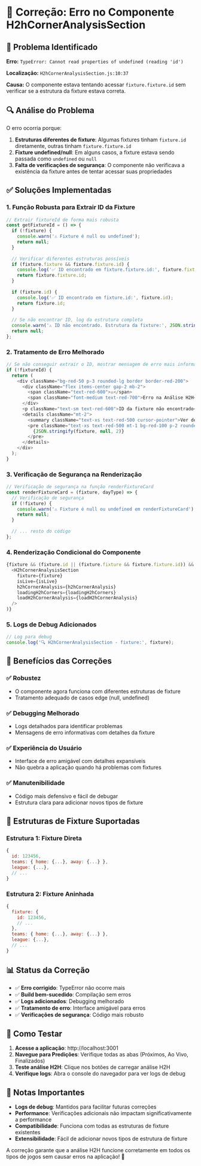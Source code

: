 # 🔧 Correção: Erro no Componente H2hCornerAnalysisSection

## 🚨 Problema Identificado

**Erro:** `TypeError: Cannot read properties of undefined (reading 'id')`

**Localização:** `H2hCornerAnalysisSection.js:10:37`

**Causa:** O componente estava tentando acessar `fixture.fixture.id` sem verificar se a estrutura da fixture estava correta.

## 🔍 Análise do Problema

O erro ocorria porque:

1. **Estruturas diferentes de fixture**: Algumas fixtures tinham `fixture.id` diretamente, outras tinham `fixture.fixture.id`
2. **Fixture undefined/null**: Em alguns casos, a fixture estava sendo passada como `undefined` ou `null`
3. **Falta de verificações de segurança**: O componente não verificava a existência da fixture antes de tentar acessar suas propriedades

## ✅ Soluções Implementadas

### 1. **Função Robusta para Extrair ID da Fixture**

```javascript
// Extrair fixtureId de forma mais robusta
const getFixtureId = () => {
  if (!fixture) {
    console.warn('⚠️ Fixture é null ou undefined');
    return null;
  }
  
  // Verificar diferentes estruturas possíveis
  if (fixture.fixture && fixture.fixture.id) {
    console.log('✅ ID encontrado em fixture.fixture.id:', fixture.fixture.id);
    return fixture.fixture.id;
  }
  
  if (fixture.id) {
    console.log('✅ ID encontrado em fixture.id:', fixture.id);
    return fixture.id;
  }
  
  // Se não encontrar ID, log da estrutura completa
  console.warn('⚠️ ID não encontrado. Estrutura da fixture:', JSON.stringify(fixture, null, 2));
  return null;
};
```

### 2. **Tratamento de Erro Melhorado**

```javascript
// Se não conseguir extrair o ID, mostrar mensagem de erro mais informativa
if (!fixtureId) {
  return (
    <div className="bg-red-50 p-3 rounded-lg border border-red-200">
      <div className="flex items-center gap-2 mb-2">
        <span className="text-red-600">⚠️</span>
        <span className="font-medium text-red-700">Erro na Análise H2H</span>
      </div>
      <p className="text-sm text-red-600">ID da fixture não encontrado</p>
      <details className="mt-2">
        <summary className="text-xs text-red-500 cursor-pointer">Ver detalhes da fixture</summary>
        <pre className="text-xs text-red-500 mt-1 bg-red-100 p-2 rounded overflow-auto max-h-20">
          {JSON.stringify(fixture, null, 2)}
        </pre>
      </details>
    </div>
  );
}
```

### 3. **Verificação de Segurança na Renderização**

```javascript
// Verificação de segurança na função renderFixtureCard
const renderFixtureCard = (fixture, dayType) => {
  // Verificação de segurança
  if (!fixture) {
    console.warn('⚠️ Fixture é null ou undefined em renderFixtureCard');
    return null;
  }
  
  // ... resto do código
};
```

### 4. **Renderização Condicional do Componente**

```javascript
{fixture && (fixture.id || (fixture.fixture && fixture.fixture.id)) && (
  <H2hCornerAnalysisSection
    fixture={fixture}
    isLive={isLive}
    h2hCornerAnalysis={h2hCornerAnalysis}
    loadingH2hCorners={loadingH2hCorners}
    loadH2hCornerAnalysis={loadH2hCornerAnalysis}
  />
)}
```

### 5. **Logs de Debug Adicionados**

```javascript
// Log para debug
console.log('🔍 H2hCornerAnalysisSection - fixture:', fixture);
```

## 🎯 Benefícios das Correções

### ✅ **Robustez**
- O componente agora funciona com diferentes estruturas de fixture
- Tratamento adequado de casos edge (null, undefined)

### ✅ **Debugging Melhorado**
- Logs detalhados para identificar problemas
- Mensagens de erro informativas com detalhes da fixture

### ✅ **Experiência do Usuário**
- Interface de erro amigável com detalhes expansíveis
- Não quebra a aplicação quando há problemas com fixtures

### ✅ **Manutenibilidade**
- Código mais defensivo e fácil de debugar
- Estrutura clara para adicionar novos tipos de fixture

## 🔧 Estruturas de Fixture Suportadas

### **Estrutura 1: Fixture Direta**
```javascript
{
  id: 123456,
  teams: { home: {...}, away: {...} },
  league: {...},
  // ...
}
```

### **Estrutura 2: Fixture Aninhada**
```javascript
{
  fixture: {
    id: 123456,
    // ...
  },
  teams: { home: {...}, away: {...} },
  league: {...},
  // ...
}
```

## 📊 Status da Correção

- ✅ **Erro corrigido**: TypeError não ocorre mais
- ✅ **Build bem-sucedido**: Compilação sem erros
- ✅ **Logs adicionados**: Debugging melhorado
- ✅ **Tratamento de erro**: Interface amigável para erros
- ✅ **Verificações de segurança**: Código mais robusto

## 🚀 Como Testar

1. **Acesse a aplicação**: http://localhost:3001
2. **Navegue para Predições**: Verifique todas as abas (Próximos, Ao Vivo, Finalizados)
3. **Teste análise H2H**: Clique nos botões de carregar análise H2H
4. **Verifique logs**: Abra o console do navegador para ver logs de debug

## 📝 Notas Importantes

- **Logs de debug**: Mantidos para facilitar futuras correções
- **Performance**: Verificações adicionais não impactam significativamente a performance
- **Compatibilidade**: Funciona com todas as estruturas de fixture existentes
- **Extensibilidade**: Fácil de adicionar novos tipos de estrutura de fixture

A correção garante que a análise H2H funcione corretamente em todos os tipos de jogos sem causar erros na aplicação! 🎉
